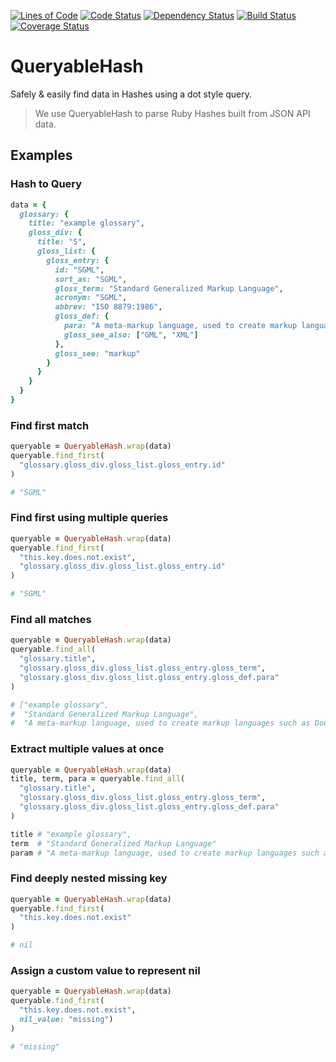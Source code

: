 [![Lines of Code](http://img.shields.io/badge/lines_of_code-34-brightgreen.svg?style=flat)](http://blog.codinghorror.com/the-best-code-is-no-code-at-all/)
[![Code Status](http://img.shields.io/codeclimate/github/hopsoft/queryable_hash.svg?style=flat)](https://codeclimate.com/github/hopsoft/queryable_hash)
[![Dependency Status](http://img.shields.io/gemnasium/hopsoft/queryable_hash.svg?style=flat)](https://gemnasium.com/hopsoft/queryable_hash)
[![Build Status](http://img.shields.io/travis/hopsoft/queryable_hash.svg?style=flat)](https://travis-ci.org/hopsoft/queryable_hash)
[![Coverage Status](https://img.shields.io/coveralls/hopsoft/queryable_hash.svg?style=flat)](https://coveralls.io/r/hopsoft/queryable_hash?branch=master)

# QueryableHash

Safely & easily find data in Hashes using a dot style query.

> We use QueryableHash to parse Ruby Hashes built from JSON API data.

## Examples

### Hash to Query

```ruby
data = {
  glossary: {
    title: "example glossary",
    gloss_div: {
      title: "S",
      gloss_list: {
        gloss_entry: {
          id: "SGML",
          sort_as: "SGML",
          gloss_term: "Standard Generalized Markup Language",
          acronym: "SGML",
          abbrev: "ISO 8879:1986",
          gloss_def: {
            para: "A meta-markup language, used to create markup languages such as DocBook.",
            gloss_see_also: ["GML", "XML"]
          },
          gloss_see: "markup"
        }
      }
    }
  }
}
```

### Find first match

```ruby
queryable = QueryableHash.wrap(data)
queryable.find_first(
  "glossary.gloss_div.gloss_list.gloss_entry.id"
)

# "SGML"
```

### Find first using multiple queries

```ruby
queryable = QueryableHash.wrap(data)
queryable.find_first(
  "this.key.does.not.exist",
  "glossary.gloss_div.gloss_list.gloss_entry.id"
)

# "SGML"
```

### Find all matches

```ruby
queryable = QueryableHash.wrap(data)
queryable.find_all(
  "glossary.title",
  "glossary.gloss_div.gloss_list.gloss_entry.gloss_term",
  "glossary.gloss_div.gloss_list.gloss_entry.gloss_def.para"
)

# ["example glossary",
#  "Standard Generalized Markup Language",
#  "A meta-markup language, used to create markup languages such as DocBook."]
```

### Extract multiple values at once

```ruby
queryable = QueryableHash.wrap(data)
title, term, para = queryable.find_all(
  "glossary.title",
  "glossary.gloss_div.gloss_list.gloss_entry.gloss_term",
  "glossary.gloss_div.gloss_list.gloss_entry.gloss_def.para"
)

title # "example glossary",
term  # "Standard Generalized Markup Language"
param # "A meta-markup language, used to create markup languages such as DocBook."
```

### Find deeply nested missing key

```ruby
queryable = QueryableHash.wrap(data)
queryable.find_first(
  "this.key.does.not.exist"
)

# nil
```

### Assign a custom value to represent nil

```ruby
queryable = QueryableHash.wrap(data)
queryable.find_first(
  "this.key.does.not.exist",
  nil_value: "missing")
)

# "missing"
```
